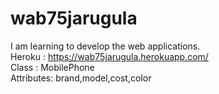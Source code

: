 # wab75jarugula<br>
I am learning to develop the web applications.<br>
Heroku : <https://wab75jarugula.herokuapp.com/><br>
Class : MobilePhone <br>
Attributes: brand,model,cost,color
